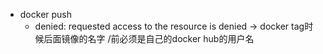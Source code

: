 * docker push
    * denied: requested access to the resource is denied -> docker tag时候后面镜像的名字 /前必须是自己的docker hub的用户名
    